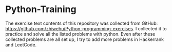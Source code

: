 # Python-Training
The exercise text contents of this repository was collected from GitHub: https://github.com/zhiwehu/Python-programming-exercises. I collected it to practice and solve all the listed problems with python. Even after these collected problems are all set up, I try to add more problems in Hackerrank and LeetCode.

